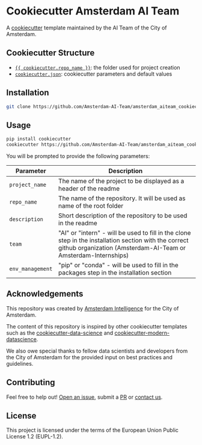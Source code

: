 # Cookiecutter Amsterdam AI Team 

A [cookiecutter](https://www.cookiecutter.io/) template maintained by the AI Team of the City of Amsterdam.

## Cookiecutter Structure

* [`{{ cookiecutter.repo_name }}`](./{{%20cookiecutter.repo_name%20}}): the folder used for project creation
* [`cookiecutter.json`](./cookiecutter.json): cookiecutter parameters and default values

## Installation
```bash
git clone https://github.com/Amsterdam-AI-Team/amsterdam_aiteam_cookiecutter.git
```

## Usage
```bash
pip install cookiecutter
cookiecutter https://github.com/Amsterdam-AI-Team/amsterdam_aiteam_cookiecutter
```

You will be prompted to provide the following parameters:

| Parameter       | Description                                                                                                                                                             |
|-----------------|-------------------------------------------------------------------------------------------------------------------------------------------------------------------------|
| `project_name`  | The name of the project to be displayed as a header of the readme                                                                                                       |
| `repo_name`     | The name of the repository. It will be used as name of the root folder                                                                                                  |
| `description`   | Short description of the repository to be used in the readme                                                                                                            |
| `team`          | "AI" or "intern" - will be used to fill in the clone step in the installation section with the correct github organization (Amsterdam-AI-Team or Amsterdam-Internships) |
| `env_management`| "pip" or "conda" - will be used to fill in the packages step in the installation section                                                                                |

## Acknowledgements

This repository was created by [Amsterdam Intelligence](https://amsterdamintelligence.com/) for the City of Amsterdam.

The content of this repository is inspired by other cookiecutter templates such as the [cookiecutter-data-science](https://github.com/drivendata/cookiecutter-data-science) and [cookiecutter-modern-datascience](https://github.com/crmne/cookiecutter-modern-datascience).

We also owe special thanks to fellow data scientists and developers from the City of Amsterdam for the provided input on best practices and guidelines.

## Contributing

Feel free to help out! [Open an issue](https://github.com/Amsterdam-AI-Team/amsterdam_aiteam_cookiecutter/issues), submit a [PR](https://github.com/Amsterdam-AI-Team/amsterdam_aiteam_cookiecutter/pulls) or [contact us](https://amsterdamintelligence.com/contact/).

## License 

This project is licensed under the terms of the European Union Public License 1.2 (EUPL-1.2).
